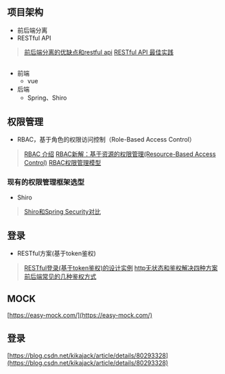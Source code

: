 ## 项目架构
- 前后端分离
- RESTful API

> [前后端分离的优缺点和restful api](https://www.jianshu.com/p/a889b13bc9bf)
> [RESTful API 最佳实践](http://www.ruanyifeng.com/blog/2018/10/restful-api-best-practices.html)
## 
- 前端
	-  vue
- 后端
	- Spring、Shiro
## 权限管理
- RBAC，基于角色的权限访问控制（Role-Based Access Control）
> [RBAC 介绍](https://www.sojson.com/blog/141.html)
> [RBAC新解：基于资源的权限管理(Resource-Based Access Control)](https://globeeip.iteye.com/blog/1236167)
> [RBAC权限管理模型](https://www.xiaoman.cn/detail/150)
### 现有的权限管理框架选型
-  Shiro
> [Shiro和Spring Security对比](https://blog.csdn.net/liyuejin/article/details/77838868)
## 登录
- RESTful方案(基于token鉴权)
> [RESTful登录(基于token鉴权)的设计实例](https://blog.csdn.net/pony_maggie/article/details/69401500)
> [http无状态和鉴权解决四种方案](https://blog.csdn.net/linuxprobe18/article/details/82415035)
> [前后端常见的几种鉴权方式](https://blog.csdn.net/wang839305939/article/details/78713124)

## MOCK
[https://easy-mock.com/](https://easy-mock.com/)

## 登录
[https://blog.csdn.net/kikajack/article/details/80293328](https://blog.csdn.net/kikajack/article/details/80293328)
<!--stackedit_data:
eyJoaXN0b3J5IjpbODAwNDI3MDU2LDIxMzU2MzA1NjMsLTEwNT
MxMDEyNzgsLTg5MjYyNDczOSwxOTMxNzAxNzE4LDE2ODAyMTA2
MTIsLTE0Mjc2ODU5OTgsLTIwNjIzMzU2MSw3NjU4NTI0OTQsLT
EyODkyNjU4NDYsMTA2ODQwMDE3MV19
-->